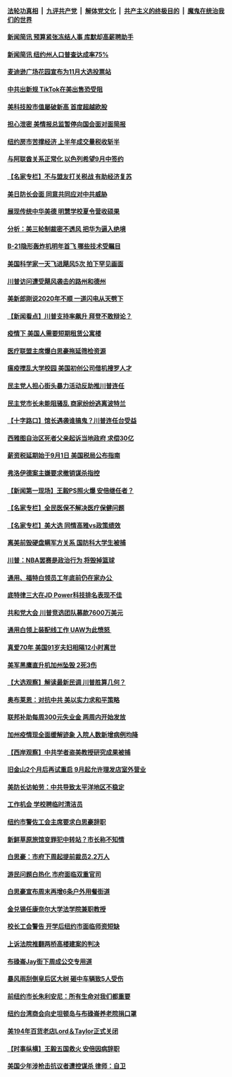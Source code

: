 ####  [法轮功真相](../../../../basic/blob/master/README.md?t=08310531) &nbsp;|&nbsp; [九评共产党](../../../../9ping.md/blob/master/README.md?t=08310531) &nbsp;|&nbsp; [解体党文化](../../../../jtdwh.md/blob/master/README.md?t=08310531)  &nbsp;|&nbsp; [共产主义的终极目的](../../../../gczydzjmd.md/blob/master/README.md?t=08310531) &nbsp;|&nbsp; [魔鬼在统治我们的世界](../../../../mgztzwmdsj.md/blob/master/README.md?t=08310531) 

#### [新闻简讯 预算紧张冻结人事 库默却高薪聘助手](../pages/nsc412/n12368512.md?t=08310531) 

#### [新闻简讯 纽约州人口普查达成率75%](../pages/nsc412/n12368514.md?t=08310531) 

#### [麦迪逊广场花园宣布为11月大选投票站](../pages/nsc412/n12368490.md?t=08310531) 

#### [中共出新规 TikTok在美出售恐受阻](../pages/nsc412/n12368482.md?t=08310531) 

#### [美科技股市值屡破新高 首度超越欧股](../pages/nsc412/n12368127.md?t=08310531) 

#### [担心泄密 美情报总监暂停向国会面对面简报](../pages/nsc412/n12368207.md?t=08310531) 

#### [纽约房市苦撑经济 上半年成交量税收斩半](../pages/nsc412/n12367966.md?t=08310531) 

#### [与阿联酋关系正常化 以色列希望9月中签约](../pages/nsc412/n12367989.md?t=08310531) 

#### [【名家专栏】不与盟友打关税战 有助经济复苏](../pages/nsc412/n12366209.md?t=08310531) 

#### [美日防长会面 同意共同应对中共威胁](../pages/nsc412/n12367888.md?t=08310531) 

#### [展现传统中华美德 明慧学校夏令营收硕果](../pages/nsc412/n12367008.md?t=08310531) 

#### [分析：美三轮制裁密不透风 把华为逼入绝境](../pages/nsc412/n12359153.md?t=08310531) 

#### [B-21隐形轰炸机明年首飞 哪些技术受瞩目](../pages/nsc412/n12362953.md?t=08310531) 

#### [美国科学家一天飞进飓风5次 拍下罕见画面](../pages/nsc412/n12367367.md?t=08310531) 

#### [川普访问遭受飓风袭击的路州和德州](../pages/nsc412/n12367382.md?t=08310531) 

#### [美新郎刚说2020年不顺 一道闪电从天劈下](../pages/nsc412/n12367255.md?t=08310531) 

#### [【新闻看点】川普支持率飙升 拜登不敢辩论？](../pages/nsc412/n12366756.md?t=08310531) 

#### [疫情下 美国人需要短期租赁公寓楼](../pages/nsc412/n12367077.md?t=08310531) 

#### [医疗联盟主席爆白思豪拖延筛检资源](../pages/nsc412/n12366736.md?t=08310531) 

#### [瘟疫搅乱大学校园 美国初创公司借机搜罗人才](../pages/nsc412/n12367059.md?t=08310531) 

#### [民主党人担心街头暴力活动反助推川普连任](../pages/nsc412/n12366877.md?t=08310531) 

#### [民主党市长未能阻骚乱 商家纷纷逃离波特兰](../pages/nsc412/n12366911.md?t=08310531) 

#### [【十字路口】馆长遇袭谁搞鬼？川普连任台受益](../pages/nsc412/n12365776.md?t=08310531) 

#### [西雅图自治区死者父亲起诉当地政府 求偿30亿](../pages/nsc412/n12366850.md?t=08310531) 

#### [薪资税延期始于9月1日 美国税局公布指南](../pages/nsc412/n12366671.md?t=08310531) 

#### [弗洛伊德案主嫌要求撤销谋杀指控](../pages/nsc412/n12366777.md?t=08310531) 

#### [【新闻第一现场】王毅PS照火爆 安倍继任者？](../pages/nsc412/n12366125.md?t=08310531) 

#### [【名家专栏】全民医保不解决医疗保健问题](../pages/nsc412/n12364505.md?t=08310531) 

#### [【名家专栏】美大选 同情高雅vs政策绩效](../pages/nsc412/n12366057.md?t=08310531) 

#### [离美前毁硬盘瞒军方关系 国防科大学生被捕](../pages/nsc412/n12365613.md?t=08310531) 

#### [川普：NBA罢赛是政治行为 将毁掉篮球](../pages/nsc412/n12366427.md?t=08310531) 

#### [通用、福特白领员工年底前仍在家办公 ](../pages/nsc412/n12366476.md?t=08310531) 

#### [底特律三大在JD Power科技排名表现不佳](../pages/nsc412/n12366434.md?t=08310531) 

#### [共和党大会 川普竞选团队募款7600万美元](../pages/nsc412/n12366298.md?t=08310531) 

#### [通用白领上装配线工作  UAW为此愤怒 ](../pages/nsc412/n12366255.md?t=08310531) 

#### [真爱70年 美国91岁夫妇相隔12小时离世](../pages/nsc412/n12366196.md?t=08310531) 

#### [美军黑鹰直升机加州坠毁 2死3伤](../pages/nsc412/n12366181.md?t=08310531) 

#### [【大选观察】解读最新民调 川普胜算几何？](../pages/nsc412/n12365943.md?t=08310531) 

#### [奥布莱恩：对抗中共 美以实力求和平策略](../pages/nsc412/n12365975.md?t=08310531) 

#### [联邦补助每周300元失业金  两周内开始发放](../pages/nsc412/n12365932.md?t=08310531) 

#### [加州疫情现全面缓解迹象 入院人数新增病例均降](../pages/nsc412/n12365909.md?t=08310531) 

#### [【西岸观察】中共学者盗美教授研究成果被捕](../pages/nsc412/n12365800.md?t=08310531) 

#### [旧金山2个月后再试重启  9月起允许理发店室外营业](../pages/nsc412/n12365888.md?t=08310531) 

#### [美防长访帕劳：中共导致太平洋地区不稳定](../pages/nsc412/n12365872.md?t=08310531) 

#### [工作机会 学校聘临时清洁员](../pages/nsc412/n12365749.md?t=08310531) 

#### [纽约市警佐工会主席要求白思豪辞职](../pages/nsc412/n12365751.md?t=08310531) 

#### [新鲜草原旅馆变罪犯中转站？市长称不知情](../pages/nsc412/n12365753.md?t=08310531) 

#### [白思豪：市府下周起提前裁员2.2万人](../pages/nsc412/n12365755.md?t=08310531) 

#### [游民问题白热化  市府面临双重官司](../pages/nsc412/n12365758.md?t=08310531) 

#### [白思豪宣布周末再增6条户外用餐街道](../pages/nsc412/n12365761.md?t=08310531) 

#### [金兑锡任康奈尔大学法学院兼职教授](../pages/nsc412/n12365763.md?t=08310531) 

#### [校长工会警告 开学后纽约市面临师资短缺](../pages/nsc412/n12365765.md?t=08310531) 

#### [上诉法院推翻两桥高楼建案的判决](../pages/nsc412/n12365654.md?t=08310531) 

#### [布碌崙Jay街下周成公交专用道](../pages/nsc412/n12365659.md?t=08310531) 

#### [暴风雨刮倒皇后区大树 砸中车辆致5人受伤](../pages/nsc412/n12365661.md?t=08310531) 

#### [前纽约市长朱利安尼：所有生命对我们都重要](../pages/nsc412/n12365663.md?t=08310531) 

#### [纽约台湾商会向史坦顿岛与布碌崙养老院捐口罩](../pages/nsc412/n12365666.md?t=08310531) 

#### [美194年百货老店Lord＆Taylor正式关闭](../pages/nsc412/n12365673.md?t=08310531) 

#### [【时事纵横】王毅五国救火 安倍因病辞职](../pages/nsc412/n12365058.md?t=08310531) 

#### [美国少年涉枪击抗议者遭控谋杀 律师：自卫](../pages/nsc412/n12365568.md?t=08310531) 

